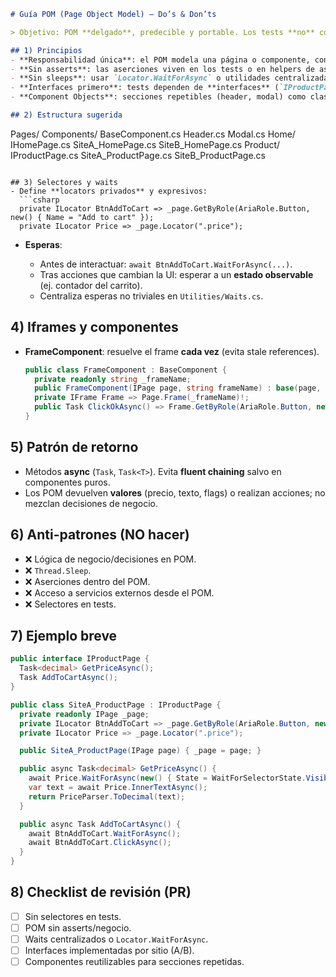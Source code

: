 ```md
# Guía POM (Page Object Model) — Do’s & Don’ts

> Objetivo: POM **delgado**, predecible y portable. Los tests **no** contienen selectores ni waits; solo orquestan **flows**.

## 1) Principios
- **Responsabilidad única**: el POM modela una página o componente, con **acciones** y **consultas**.
- **Sin asserts**: las aserciones viven en los tests o en helpers de assertions.
- **Sin sleeps**: usar `Locator.WaitForAsync` o utilidades centralizadas (`Utilities/Waits.cs`).
- **Interfaces primero**: tests dependen de **interfaces** (`IProductPage`), no de implementaciones concretas.
- **Component Objects**: secciones repetibles (header, modal) como clases reutilizables.

## 2) Estructura sugerida
```

Pages/
Components/
BaseComponent.cs
Header.cs
Modal.cs
Home/
IHomePage.cs
SiteA\_HomePage.cs
SiteB\_HomePage.cs
Product/
IProductPage.cs
SiteA\_ProductPage.cs
SiteB\_ProductPage.cs

````

## 3) Selectores y waits
- Define **locators privados** y expresivos:
  ```csharp
  private ILocator BtnAddToCart => _page.GetByRole(AriaRole.Button, new() { Name = "Add to cart" });
  private ILocator Price => _page.Locator(".price");
````

* **Esperas**:

  * Antes de interactuar: `await BtnAddToCart.WaitForAsync(...)`.
  * Tras acciones que cambian la UI: esperar a un **estado observable** (ej. contador del carrito).
  * Centraliza esperas no triviales en `Utilities/Waits.cs`.

## 4) Iframes y componentes

* **FrameComponent**: resuelve el frame **cada vez** (evita stale references).

  ```csharp
  public class FrameComponent : BaseComponent {
    private readonly string _frameName;
    public FrameComponent(IPage page, string frameName) : base(page, page.Locator($"iframe[name='{frameName}']")) { _frameName = frameName; }
    private IFrame Frame => Page.Frame(_frameName)!;
    public Task ClickOkAsync() => Frame.GetByRole(AriaRole.Button, new() { Name = "OK" }).ClickAsync();
  }
  ```

## 5) Patrón de retorno

* Métodos **async** (`Task`, `Task<T>`). Evita **fluent chaining** salvo en componentes puros.
* Los POM devuelven **valores** (precio, texto, flags) o realizan acciones; no mezclan decisiones de negocio.

## 6) Anti-patrones (NO hacer)

* ❌ Lógica de negocio/decisiones en POM.
* ❌ `Thread.Sleep`.
* ❌ Aserciones dentro del POM.
* ❌ Acceso a servicios externos desde el POM.
* ❌ Selectores en tests.

## 7) Ejemplo breve

```csharp
public interface IProductPage {
  Task<decimal> GetPriceAsync();
  Task AddToCartAsync();
}

public class SiteA_ProductPage : IProductPage {
  private readonly IPage _page;
  private ILocator BtnAddToCart => _page.GetByRole(AriaRole.Button, new() { Name = "Add to cart" });
  private ILocator Price => _page.Locator(".price");

  public SiteA_ProductPage(IPage page) { _page = page; }

  public async Task<decimal> GetPriceAsync() {
    await Price.WaitForAsync(new() { State = WaitForSelectorState.Visible });
    var text = await Price.InnerTextAsync();
    return PriceParser.ToDecimal(text);
  }

  public async Task AddToCartAsync() {
    await BtnAddToCart.WaitForAsync();
    await BtnAddToCart.ClickAsync();
  }
}
```

## 8) Checklist de revisión (PR)

* [ ] Sin selectores en tests.
* [ ] POM sin asserts/negocio.
* [ ] Waits centralizados o `Locator.WaitForAsync`.
* [ ] Interfaces implementadas por sitio (A/B).
* [ ] Componentes reutilizables para secciones repetidas.

````